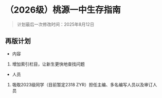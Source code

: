 # （2026级）桃源一中生存指南

> 计划最后一次修改时间：2025年8月12日

## 再版计划

- 内容
1. 增加索引栏目，让新生更快地查找问题

- 人员
1. 吸取2023级同学（目前暂定2318 ZYR）担任主编、多名编写人员以及审订人员